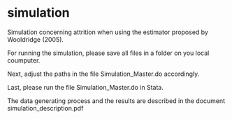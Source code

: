 # simulation

Simulation concerning attrition when using the estimator proposed by Wooldridge (2005).

For running the simulation, please save all files in a folder on you local coumputer.

Next, adjust the paths in the file Simulation_Master.do accordingly.

Last, please run the file Simulation_Master.do in Stata.

The data generating process and the results are described in the document simulation_description.pdf
